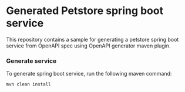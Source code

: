 # Generated Petstore spring boot service

This repository contains a sample for generating a petstore spring boot service from OpenAPI spec using OpenAPI generator maven plugin.

### Generate service

To generate spring boot service, run the following maven command:

```bash
mvn clean install
```
